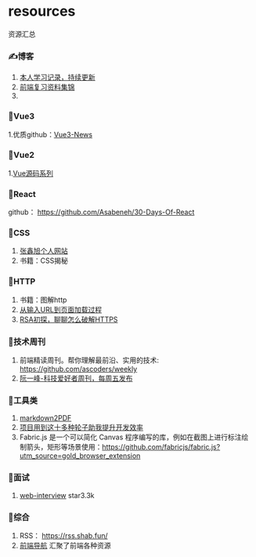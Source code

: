 # resources
资源汇总


### ✍博客
1. [本人学习记录，持续更新](https://liuhp.github.io/)
2. [前端复习资料集锦](https://github.com/CavsZhouyou/Front-End-Interview-Notebook)
3. 

### 🌺Vue3
1.优质github：[Vue3-News](https://github.com/vue3/vue3-News)


### 🐶Vue2
 1.[Vue源码系列](https://vue-js.com/learn-vue/start/#_2-%E5%AD%A6%E4%B9%A0%E8%A7%84%E5%88%92)



### 🐒React

github： https://github.com/Asabeneh/30-Days-Of-React

### 🙉CSS
1. [张鑫旭个人网站](https://www.zhangxinxu.com/wordpress/)
2. 书籍：CSS揭秘

### 🐷HTTP

1. 书籍：图解http
2. [从输入URL到页面加载过程](https://zhongmeizhi.github.io/fed-note/browser/page_load.html)
3. [RSA初探，聊聊怎么破解HTTPS](https://juejin.cn/post/6844904087205445640)

### 🦁技术周刊
1. 前端精读周刊。帮你理解最前沿、实用的技术: https://github.com/ascoders/weekly
2. [阮一峰-科技爱好者周刊，每周五发布](https://github.com/ruanyf/weekly)


### 🐯工具类
1. [markdown2PDF](https://md2pdf.netlify.app/)
2. [项目用到这十多种轮子助我提升开发效率](https://juejin.cn/post/7012012633180078117?utm_source=gold_browser_extension#heading-17)
3. Fabric.js 是一个可以简化 Canvas 程序编写的库，例如在截图上进行标注绘制箭头，矩形等场景使用：https://github.com/fabricjs/fabric.js?utm_source=gold_browser_extension

### 🤡面试
1. [web-interview](https://github.com/febobo/web-interview)  star3.3k

### 🐼综合
1. RSS： https://rss.shab.fun/
2. [前端导航](https://www.kwgg2020.com/#) 汇聚了前端各种资源

